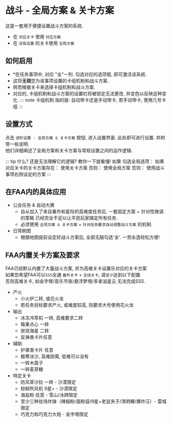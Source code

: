 # 战斗 - 全局方案 & 关卡方案

这是一套用于便捷设置战斗方案的系统.
* 在 `对应关卡` 使用 `对应方案`
* 在 `没有设置` 的关卡使用 `全局方案`

## 如何启用

* *在任务事项中, 对应 "全"一列.  勾选对应的选项框, 即可激活该系统.  
* 这将**无视**您为该事项设置的卡组机制和战斗方案. 
* 转而根据关卡来选择卡组机制和战斗方案.
* 对应的, 卡组机制和战斗方案的设置栏将被锁定无法更改, 并变色以反映这种变化.
::: note 卡组机制
指的是: 自动带卡还是手动带卡, 若手动带卡, 使用几号卡组
:::

## 设置方式

点击 `进阶设置 - 全局方案 & 关卡方案` 按钮, 进入设置界面. 此处即可进行设置. 并附带一些说明.  
他们详细阐述了全局方案和关卡方案与常规设置之间的运作逻辑.
[](./image/global_and_stage_battle_plan.png)

::: tip 什么? 还是无法理解它的逻辑?
教你一下就看懂!
如果 勾选全局选项：
    如果 对应关卡的关卡方案存在：
        使用关卡方案
    否则：
        使用全局方案
否则：
    使用战斗事项右侧设定的方案
:::

## 在FAA内的具体应用

* 公会任务 & 自动大赛
    * 自从加入了来自番外和星际的高难度任务后, 一套固定方案 + 针对性微调的策略 已经完全不足以让平民玩家搞定所有任务. 
    * 必须使用 `全局方案 & 关卡方案` + `针对任务要求自动调整战斗方案` 的机制.
* 日常刷图
    * 根据地图提前设定好战斗方案后, 全部无脑勾选'全'. 一劳永逸轻松方便!

## FAA内置关卡方案及要求

FAA已经默认内置了大量战斗方案, 并为高难关卡设置乐对应的关卡方案  
如果您希望FAA可以`SSS`全通 `番外关卡` + `主线关卡`, 请`至少`达到以下配置.   
否则高难关卡, 如金字塔/音乐节夜/悬浮梦境/多拿滋星云 无法完成SSS.    

* 产火
    * 小火炉二转, 或花火龙
    * 若任务目标要求产火, 或难度较高, 则要求大号使用花火龙
* 输出
    * 冰冻冷萃机 一转, 高难要求二转
    * 莓果点心 一转
    * 炭烧海星 二转
    * 反弹类卡片任意
* 辅助
    * 护罩类卡片 任意
    * 极寒冰沙, 高难刚需, 低难可以没有
    * 一转木盘子
    * 一转麦芽糖
* 特定关卡
    * 防风草沙拉 一转 - 沙漠限定
    * 棕榈吹风机 9星+ - 沙漠限定
    * 海盐粉 任意 - 雪山/冰跨限定
    * 至少三种驻场炸弹（辣椒粉/面粉袋/9星+老鼠夹子/清明粿/爆炸汪）- 雷城限定
    * 巧克力和巧克力大炮 - 金字塔限定
